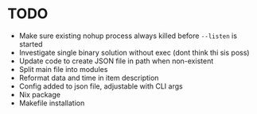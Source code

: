 # TODO
- Make sure existing nohup process always killed before `--listen` is started
- Investigate single binary solution without exec (dont think thi sis poss)
- Update code to create JSON file in path when non-existent 
- Split main file into modules
- Reformat data and time in item description
- Config added to json file, adjustable with CLI args
- Nix package
- Makefile installation
